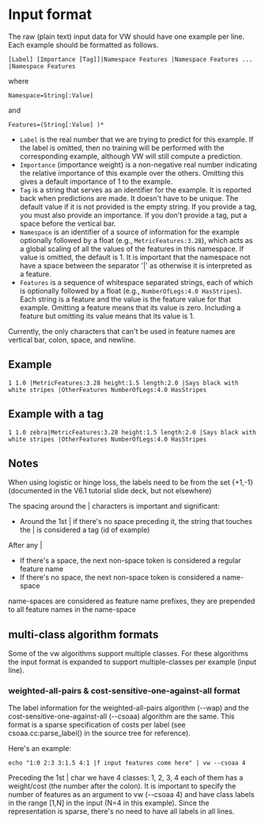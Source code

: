 # Input format

The raw (plain text) input data for VW should have one example per line.  Each example should be formatted as follows. 

    [Label] [Importance [Tag]]|Namespace Features |Namespace Features ... |Namespace Features

where

    Namespace=String[:Value]

and

    Features=(String[:Value] )*

* `Label` is the real number that we are trying to predict for this example.  If the label is omitted, then no training will be performed with the corresponding example, although VW will still compute a prediction.
* `Importance` (importance weight) is a non-negative real number indicating the relative importance of this example over the others.  Omitting this gives a default importance of 1 to the example.
* `Tag` is a string that serves as an identifier for the example.  It is reported back when predictions are made.  It doesn't have to be unique.  The default value if it is not provided is the empty string. If you provide a tag, you must also provide an importance. If you don't provide a tag, put a space before the vertical bar.
* `Namespace` is an identifier of a source of information for the example optionally followed by a float (e.g., `MetricFeatures:3.28`), which acts as a global scaling of all the values of the features in this namespace.  If value is omitted, the default is 1.  It is important that the namespace not have a space between the separator '|' as otherwise it is interpreted as a feature.
* `Features` is a sequence of whitespace separated strings, each of which is optionally followed by a float (e.g., `NumberOfLegs:4.0 HasStripes`).  Each string is a feature and the value is the feature value for that example. Omitting a feature means that its value is zero.  Including a feature but omitting its value means that its value is 1.

Currently, the only characters that can't be used in feature names are vertical bar, colon, space, and newline.

## Example

    1 1.0 |MetricFeatures:3.28 height:1.5 length:2.0 |Says black with white stripes |OtherFeatures NumberOfLegs:4.0 HasStripes

## Example with a tag

    1 1.0 zebra|MetricFeatures:3.28 height:1.5 length:2.0 |Says black with white stripes |OtherFeatures NumberOfLegs:4.0 HasStripes


## Notes
When using logistic or hinge loss, the labels need to be from the set {+1,-1}  (documented in the V6.1 tutorial slide deck, but not elsewhere)

The spacing around the | characters is important and significant:
* Around the 1st | if there's no space preceding it, the string that touches the | is considered a tag (id of example)

After any |
* If there's a space, the next non-space token is considered a regular feature name
* If there's no space, the next non-space token is considered a name-space

name-spaces are considered as feature name prefixes, they are prepended to all feature names in the name-space

## multi-class algorithm formats

Some of the vw algorithms support multiple classes.  For these algorithms the input format is expanded to support multiple-classes per example (input line).

### weighted-all-pairs & cost-sensitive-one-against-all format

The label information for the weighted-all-pairs algorithm (--wap) and the cost-sensitive-one-against-all (--csoaa) algorithm are the same.  This format is a sparse specification of costs per label (see csoaa.cc:parse_label() in the source tree for reference).

Here's an example:

    echo "1:0 2:3 3:1.5 4:1 |f input features come here" | vw --csoaa 4

Preceding the 1st | char we have 4 classes: 1, 2, 3, 4  each of them has a weight/cost (the number after the colon).  It is important to specify the number of features as an argument to vw (--csoaa 4) and have class labels in the range [1,N] in the input (N=4 in this example).  Since the representation is sparse, there's no need to have all labels in all lines.
